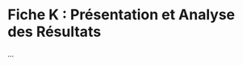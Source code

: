 # Fiche K : Présentation et Analyse des Résultats

<!-- 
Objectif : Présenter et commenter les résultats obtenus.
Taille : 10 à 25 pages.
Contenu :
- Présentation commentée des résultats.
- Analyse des écarts par rapport aux attendus.
- Utilisation de graphes et illustrations clairs, légendés et commentés.
-->

... 